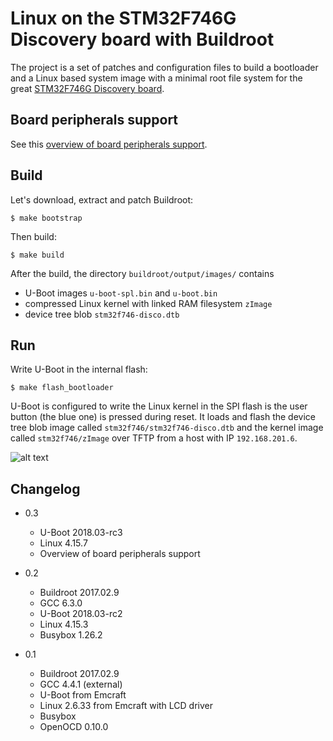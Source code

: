 Linux on the STM32F746G Discovery board with Buildroot
======================================================

The project is a set of patches and configuration files to build a bootloader and a Linux based system image with a minimal root file system for the great [STM32F746G Discovery board](http://www.st.com/en/evaluation-tools/32f746gdiscovery.html).

Board peripherals support
-------------------------

See this [overview of board peripherals support](doc/Board_peripherals_support.md).


Build
-----

Let's download, extract and patch Buildroot:

`$ make bootstrap`


Then build:

`$ make build`


After the build, the directory `buildroot/output/images/` contains 
 - U-Boot images `u-boot-spl.bin` and `u-boot.bin`
 - compressed Linux kernel with linked RAM filesystem `zImage`
 - device tree blob `stm32f746-disco.dtb`

Run
---

Write U-Boot in the internal flash:

`$ make flash_bootloader`

U-Boot is configured to write the Linux kernel in the SPI flash is the user button (the blue one) is pressed during reset. It loads and flash the device tree blob image called `stm32f746/stm32f746-disco.dtb` and the kernel image called `stm32f746/zImage` over TFTP from a host with IP `192.168.201.6`.

![alt text](https://github.com/fdu/STM32F746G_Buildroot/blob/master/doc/stm32f746g-disco_linux.png)

Changelog
---------

* 0.3
  * U-Boot 2018.03-rc3
  * Linux 4.15.7
  * Overview of board peripherals support

* 0.2
  * Buildroot 2017.02.9
  * GCC 6.3.0
  * U-Boot 2018.03-rc2
  * Linux 4.15.3
  * Busybox 1.26.2

* 0.1
  * Buildroot 2017.02.9
  * GCC 4.4.1 (external)
  * U-Boot from Emcraft
  * Linux 2.6.33 from Emcraft with LCD driver
  * Busybox
  * OpenOCD 0.10.0

